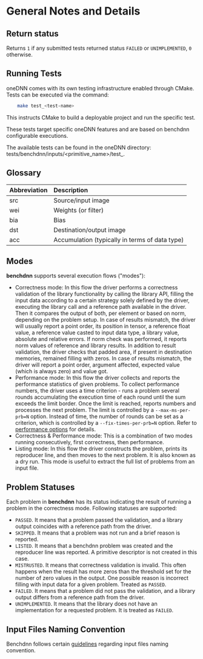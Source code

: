 # General Notes and Details

## Return status

Returns `1` if any submitted tests returned status `FAILED` or `UNIMPLEMENTED`,
`0` otherwise.

## Running Tests

oneDNN comes with its own testing infrastructure enabled through CMake. Tests
can be executed via the command:
``` sh
    make test_<test-name>
```
This instructs CMake to build a deployable project and run the specific test.

These tests target specific oneDNN features and are based on benchdnn
configurable executions.

The available tests can be found in the oneDNN directory:
tests/benchdnn/inputs/<primitive_name>/test_<test-name>.

## Glossary

| Abbreviation | Description
| :---         | :---
| src          | Source/input image
| wei          | Weights (or filter)
| bia          | Bias
| dst          | Destination/output image
| acc          | Accumulation (typically in terms of data type)

## Modes

**benchdnn** supports several execution flows ("modes"):
* Correctness mode: In this flow the driver performs a correctness validation of
  the library functionality by calling the library API, filling the input data
  according to a certain strategy solely defined by the driver, executing the
  library call and a reference path available in the driver. Then it compares
  the output of both, per element or based on norm, depending on the problem
  setup. In case of results mismatch, the driver will usually report a point
  order, its position in tensor, a reference float value, a reference value
  casted to input data type, a library value, absolute and relative errors. If
  norm check was performed, it reports norm values of reference and library
  results. In addition to result validation, the driver checks that padded area,
  if present in destination memories, remained filling with zeros. In case of
  results mismatch, the driver will report a point order, argument affected,
  expected value (which is always zero) and value got.
* Performance mode: In this flow the driver collects and reports the performance
  statistics of given problems. To collect performance numbers, the driver uses
  a time criterion - runs a problem several rounds accumulating the execution
  time of each round until the sum exceeds the limit border. Once the limit is
  reached, reports numbers and processes the next problem. The limit is
  controlled by a `--max-ms-per-prb=N` option. Instead of time, the number of
  rounds can be set as a criterion, which is controlled by a
  `--fix-times-per-prb=N` option. Refer to
  [performance options](knobs_common.md) for details.
* Correctness & Performance mode: This is a combination of two modes running
  consecutively, first correctness, then performance.
* Listing mode: In this flow the driver constructs the problem, prints its
  reproducer line, and then moves to the next problem. It is also known as a
  dry run. This mode is useful to extract the full list of problems from an
  input file.

## Problem Statuses

Each problem in **benchdnn** has its status indicating the result of running a
problem in the correctness mode. Following statuses are supported:
* `PASSED`. It means that a problem passed the validation, and a library output
  coincides with a reference path from the driver.
* `SKIPPED`. It means that a problem was not run and a brief reason is reported.
* `LISTED`. It means that a benchdnn problem was created and the reproducer line
  was reported. A primitive descriptor is not created in this case.
* `MISTRUSTED`. It means that correctness validation is invalid. This often
  happens when the result has more zeros than the threshold set for the number
  of zero values in the output. One possible reason is incorrect filling with
  input data for a given problem. Treated as `PASSED`.
* `FAILED`. It means that a problem did not pass the validation, and a library
  output differs from a reference path from the driver.
* `UNIMPLEMENTED`. It means that the library does not have an implementation for
  a requested problem. It is treated as `FAILED`.

## Input Files Naming Convention

Benchdnn follows certain [guidelines](benchdnn_input_files_naming_convention.md)
regarding input files naming convention.
